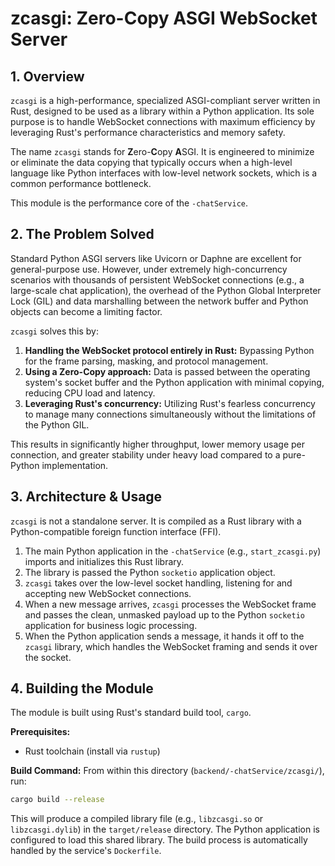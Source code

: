 # zcasgi: Zero-Copy ASGI WebSocket Server

## 1. Overview

`zcasgi` is a high-performance, specialized ASGI-compliant server written in Rust, designed to be used as a library within a Python application. Its sole purpose is to handle WebSocket connections with maximum efficiency by leveraging Rust's performance characteristics and memory safety.

The name `zcasgi` stands for **Z**ero-**C**opy **A**SGI. It is engineered to minimize or eliminate the data copying that typically occurs when a high-level language like Python interfaces with low-level network sockets, which is a common performance bottleneck.

This module is the performance core of the `-chatService`.

## 2. The Problem Solved

Standard Python ASGI servers like Uvicorn or Daphne are excellent for general-purpose use. However, under extremely high-concurrency scenarios with thousands of persistent WebSocket connections (e.g., a large-scale chat application), the overhead of the Python Global Interpreter Lock (GIL) and data marshalling between the network buffer and Python objects can become a limiting factor.

`zcasgi` solves this by:
1.  **Handling the WebSocket protocol entirely in Rust:** Bypassing Python for the frame parsing, masking, and protocol management.
2.  **Using a Zero-Copy approach:** Data is passed between the operating system's socket buffer and the Python application with minimal copying, reducing CPU load and latency.
3.  **Leveraging Rust's concurrency:** Utilizing Rust's fearless concurrency to manage many connections simultaneously without the limitations of the Python GIL.

This results in significantly higher throughput, lower memory usage per connection, and greater stability under heavy load compared to a pure-Python implementation.

## 3. Architecture & Usage

`zcasgi` is not a standalone server. It is compiled as a Rust library with a Python-compatible foreign function interface (FFI).

1.  The main Python application in the `-chatService` (e.g., `start_zcasgi.py`) imports and initializes this Rust library.
2.  The library is passed the Python `socketio` application object.
3.  `zcasgi` takes over the low-level socket handling, listening for and accepting new WebSocket connections.
4.  When a new message arrives, `zcasgi` processes the WebSocket frame and passes the clean, unmasked payload up to the Python `socketio` application for business logic processing.
5.  When the Python application sends a message, it hands it off to the `zcasgi` library, which handles the WebSocket framing and sends it over the socket.

## 4. Building the Module

The module is built using Rust's standard build tool, `cargo`.

**Prerequisites:**
- Rust toolchain (install via `rustup`)

**Build Command:**
From within this directory (`backend/-chatService/zcasgi/`), run:
```bash
cargo build --release
```

This will produce a compiled library file (e.g., `libzcasgi.so` or `libzcasgi.dylib`) in the `target/release` directory. The Python application is configured to load this shared library. The build process is automatically handled by the service's `Dockerfile`.
